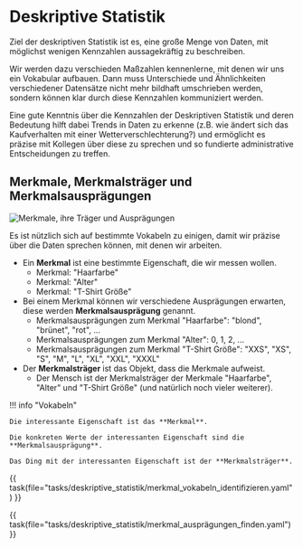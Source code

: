 # Deskriptive Statistik

Ziel der deskriptiven Statistik ist es, eine große Menge von Daten, mit möglichst wenigen Kennzahlen
aussagekräftig zu beschreiben.

Wir werden dazu verschieden Maßzahlen kennenlerne, mit denen wir uns ein Vokabular aufbauen.
Dann muss Unterschiede und Ähnlichkeiten verschiedener Datensätze nicht mehr bildhaft umschrieben werden,
sondern können klar durch diese Kennzahlen kommuniziert werden.

Eine gute Kenntnis über die Kennzahlen der Deskriptiven Statistik und deren Bedeutung
hilft dabei Trends in Daten zu erkenne (z.B. wie ändert sich das Kaufverhalten mit einer Wetterverschlechterung?)
und ermöglicht es präzise mit Kollegen über diese zu sprechen und so fundierte administrative Entscheidungen zu treffen.

## Merkmale, Merkmalsträger und Merkmalsausprägungen

![Merkmale, ihre Träger und Ausprägungen](../pictures/merkmalsträger_usw.svg)

Es ist nützlich sich auf bestimmte Vokabeln zu einigen, damit wir präzise über die Daten sprechen
können, mit denen wir arbeiten.

* Ein **Merkmal** ist eine bestimmte Eigenschaft, die wir messen wollen. 
  * Merkmal: "Haarfarbe"
  * Merkmal: "Alter"
  * Merkmal: "T-Shirt Größe"
* Bei einem Merkmal können wir verschiedene Ausprägungen erwarten, diese werden **Merkmalsausprägung** genannt.
  * Merkmalsausprägungen zum Merkmal "Haarfarbe": "blond", "brünet", "rot", ...
  * Merkmalsausprägungen zum Merkmal "Alter": 0, 1, 2, ...
  * Merkmalsausprägungen zum Merkmal "T-Shirt Größe": "XXS", "XS", "S", "M", "L", "XL", "XXL", "XXXL"
* Der **Merkmalsträger** ist das Objekt, dass die Merkmale aufweist.
  * Der Mensch ist der Merkmalsträger der Merkmale "Haarfarbe", "Alter" und "T-Shirt Größe" (und natürlich noch vieler weiterer).



!!! info "Vokabeln"

    Die interessante Eigenschaft ist das **Merkmal**.
    
    Die konkreten Werte der interessanten Eigenschaft sind die **Merkmalsausprägung**.
    
    Das Ding mit der interessanten Eigenschaft ist der **Merkmalsträger**.


{{ task(file="tasks/deskriptive_statistik/merkmal_vokabeln_identifizieren.yaml") }}

{{ task(file="tasks/deskriptive_statistik/merkmal_ausprägungen_finden.yaml") }}